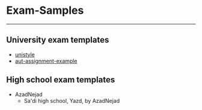 # Exam-Samples
---
## University exam templates
 * [unistyle](https://github.com/javadr/unistyle)
 * [aut-assignment-example](https://github.com/XePersian/aut-assignment-example)

## High school exam templates

 * AzadNejad
    * Sa'di high school, Yazd, by AzadNejad
